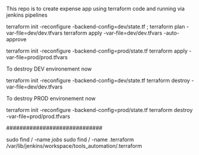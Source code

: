 This repo is to create expense app using terraform code and running via jenkins pipelines

terraform init -reconfigure  -backend-config=dev/state.tf ; terraform plan -var-file=dev/dev.tfvars
terraform apply  -var-file=dev/dev.tfvars -auto-approve

terraform init -reconfigure  -backend-config=prod/state.tf
terraform apply  -var-file=prod/prod.tfvars


To destroy DEV environement now

terraform init -reconfigure  -backend-config=dev/state.tf
terraform destroy  -var-file=dev/dev.tfvars

To destroy PROD environement now

terraform init -reconfigure  -backend-config=prod/state.tf
terraform destroy  -var-file=prod/prod.tfvars


#############################

sudo find / -name *jobs*
sudo find / -name .terraform
/var/lib/jenkins/workspace/tools_automation/.terraform
